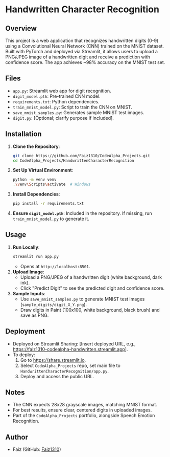 # Handwritten Character Recognition

## Overview
This project is a web application that recognizes handwritten digits (0-9) using a Convolutional Neural Network (CNN) trained on the MNIST dataset. Built with PyTorch and deployed via Streamlit, it allows users to upload a PNG/JPEG image of a handwritten digit and receive a prediction with confidence score. The app achieves ~98% accuracy on the MNIST test set.

## Files
- `app.py`: Streamlit web app for digit recognition.
- `digit_model.pth`: Pre-trained CNN model.
- `requirements.txt`: Python dependencies.
- `train_mnist_model.py`: Script to train the CNN on MNIST.
- `save_mnist_samples.py`: Generates sample MNIST test images.
- `digit.py`: [Optional; clarify purpose if included].

## Installation
1. **Clone the Repository**:
   ```bash
   git clone https://github.com/Faiz1310/CodeAlpha_Projects.git
   cd CodeAlpha_Projects/HandwrittenCharacterRecognition
   ```
2. **Set Up Virtual Environment**:
   ```bash
   python -m venv venv
   .\venv\Scripts\activate  # Windows
   ```
3. **Install Dependencies**:
   ```bash
   pip install -r requirements.txt
   ```
4. **Ensure `digit_model.pth`**: Included in the repository. If missing, run `train_mnist_model.py` to generate it.

## Usage
1. **Run Locally**:
   ```bash
   streamlit run app.py
   ```
   - Opens at `http://localhost:8501`.
2. **Upload Image**:
   - Upload a PNG/JPEG of a handwritten digit (white background, dark ink).
   - Click "Predict Digit" to see the predicted digit and confidence score.
3. **Sample Inputs**:
   - Use `save_mnist_samples.py` to generate MNIST test images (`sample_digits/digit_X_Y.png`).
   - Draw digits in Paint (100x100, white background, black brush) and save as PNG.

## Deployment
- Deployed on Streamlit Sharing: [Insert deployed URL, e.g., https://faiz1310-codealpha-handwritten.streamlit.app].
- To deploy:
  1. Go to https://share.streamlit.io.
  2. Select `CodeAlpha_Projects` repo, set main file to `HandwrittenCharacterRecognition/app.py`.
  3. Deploy and access the public URL.

## Notes
- The CNN expects 28x28 grayscale images, matching MNIST format.
- For best results, ensure clear, centered digits in uploaded images.
- Part of the `CodeAlpha_Projects` portfolio, alongside Speech Emotion Recognition.

## Author
- Faiz (GitHub: [Faiz1310](https://github.com/Faiz1310))
